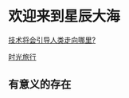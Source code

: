 # 欢迎来到星辰大海
[技术将会引导人类走向哪里?](https://linghushaoxia.github.io/)


[时光旅行](https://linghushaoxia.github.io/)


## 有意义的存在
